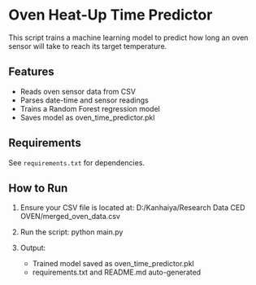 # Oven Heat-Up Time Predictor

This script trains a machine learning model to predict how long an oven sensor will take to reach its target temperature.

## Features

- Reads oven sensor data from CSV
- Parses date-time and sensor readings
- Trains a Random Forest regression model
- Saves model as oven_time_predictor.pkl

## Requirements

See `requirements.txt` for dependencies.

## How to Run

1. Ensure your CSV file is located at:
   D:/Kanhaiya/Research Data CED OVEN/merged_oven_data.csv

2. Run the script:
   python main.py

3. Output:
   - Trained model saved as oven_time_predictor.pkl
   - requirements.txt and README.md auto-generated
